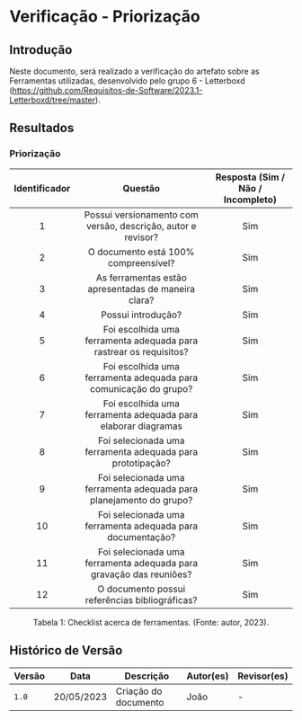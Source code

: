 # Verificação - Priorização

## Introdução

Neste documento, será realizado a verificação do artefato sobre as Ferramentas utilizadas, desenvolvido pelo grupo 6 - Letterboxd (<https://github.com/Requisitos-de-Software/2023.1-Letterboxd/tree/master>).

## Resultados

### Priorização

| Identificador |                                   Questão                                   | Resposta (Sim / Não / Incompleto) |
| :-----------: | :-------------------------------------------------------------------------: | :-------------------------------: |
|       1       |        Possui versionamento com versão, descrição, autor e revisor?         |                Sim                |
|       2       |                       O documento está 100% compreensível?                  |                Sim                |
|       3       |                     As ferramentas estão apresentadas de maneira clara?     |                Sim                |
|       4       |                              Possui introdução?                             |                Sim                |
|       5       |    Foi escolhida uma ferramenta adequada para rastrear os requisitos?       |                Sim                |
|       6       |       Foi escolhida uma ferramenta adequada para comunicação do grupo?      |                Sim                |
|       7       |      Foi escolhida uma ferramenta adequada para elaborar diagramas          |                Sim                |
|       8       |          Foi selecionada uma ferramenta adequada para prototipação?         |                Sim                |
|       9       |    Foi selecionada uma ferramenta adequada para planejamento do grupo?      |                Sim                |
|      10       |     Foi selecionada uma ferramenta adequada para documentação?              |                Sim                |
|      11       |    Foi selecionada uma ferramenta adequada para gravação das reuniões?      |                Sim                |
|      12       |             O documento possui referências bibliográficas?                  |                Sim                |

<div style="text-align: center">
<p>
Tabela 1: Checklist acerca de ferramentas. (Fonte: autor, 2023).
</p>
</div>

## Histórico de Versão

| Versão | Data       | Descrição                  | Autor(es)    | Revisor(es) |
| ------ | ---------- | -------------------------- | ------------ | ----------- |
| `1.0`  | 20/05/2023 | Criação do documento       |    João      |     -       |
